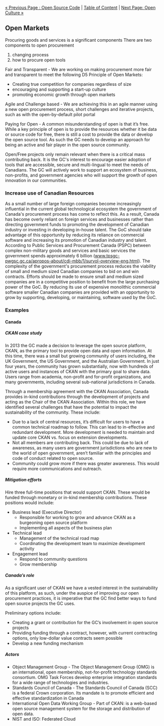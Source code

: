 [« Previous Page : Open Source Code](4_Open_Source_Code.md) |
[Table of Content](TOC.md) | [Next Page: Open Culture »](6_Open_Culture.md)

## Open Markets

Procuring goods and services is a significant components
There are two components to open procurement

1. changing process
2. how to procure open tools

Fair and Transparent - We are working on making procurement more fair and
transparent to meet the following D5 Principle of Open Markets:

- Creating true competition for companies regardless of size
- encouraging and supporting a start-up culture
- promoting economic growth through open markets

Agile and Challenge based - We are achieving this in an agile manner using a new
open procurement process, short challenges and iterative projects, such as with
the open-by-default pilot portal

Paying for Open - A common misunderstanding of open is that it’s free. While a
key principle of open is to provide the resources whether it be data or source
code for free, there is still a cost to provide the data or develop the open
source tool. As such the GC needs to develop an approach for being an active and
fair player in the open source community.

Open/Free projects only remain relevant when there is a critical mass
contributing back. It is the GC's interest to encourage easier adoption of tools
that are accessible, secure and multi-lingual to meet the needs of Canadians.
The GC will actively work to support an ecosystem of business, non-profits, and
government agencies who will support the growth of open innovation in our
communities.

### Increase use of Canadian Resources

As a small number of large foreign companies become increasingly influential in
the current global technological ecosystem the government of Canada's
procurement process has come to reflect this. As a result, Canada has become
overly reliant on foreign services and businesses rather than directing
government funds to promoting the development of Canadian industry or investing
in developing in-house talent. The GoC should take advantage of this opportunity
by reducing its reliance on commercial software and increasing its promotion of
Canadian industry and talent.
According to Public Services and Procurement Canada (PSPC) between complex
non-military goods and services and basic services the government spends
approximately 6 billion (www.tpsgc-pwgsc.gc.ca/apropos-about/cdi-mbb/1/survol-overview-eng.html).
The complexity of the government's procurement process reduces the viability of
small and medium sized Canadian companies to bid on and win contracts. Efforts
should be made to ensure small and medium sized companies are in a competitive
position to benefit from the large purchasing power of the GoC. By reducing its
use of expensive monolithic commercial software smaller Canadian companies are
provided with an opportunity to grow by supporting, developing, or maintaining,
software used by the GoC.

### Examples

#### Canada

##### CKAN case study

In 2013 the GC made a decision to leverage the open source platform, CKAN, as
the primary tool to provide open data and open information. At this time, there
was a small but growing community of users including, the UK Government, the US
Government, and the Australian Government.  In just four years, the community
has grown substantially, now with hundreds of active users and instances of
CKAN with the primary goal to share data. Users range from academia, non-profit
and for-profit organizations, and many governments, including several
sub-national jurisdictions in Canada.

Through a membership agreement with the CKAN Association, Canada provides
in-kind contributions through the development of projects and acting as the
Chair of the CKAN Association. Within this role, we have identified several
challenges that have the potential to impact the sustainability of the
community. These include:

- Due to a lack of central resources, it’s difficult for users to have a common
  technical roadmap to follow. This can lead to in-effective and redundant
  development. More development is needed to maintain and update core CKAN vs.
  focus on extension developments.
- Not all members are contributing back. This could be due to lack of
  awareness, as many users are government jurisdictions who are new to the
  world of open government, aren’t familiar with the principles and code of
  conduct related to open source.
- Community could grow more if there was greater awareness. This would require
  more communications and outreach.

##### Mitigation efforts

Hire three full-time positions that would support CKAN. These would be funded
through monetary or in-kind membership contributions.  These positions would
include:

- Business lead (Executive Director)
  - Responsible for working to grow and advance CKAN as a burgeoning open
    source platform
  - Implementing all aspects of the business plan
- Technical lead
  - Management of the technical road map
  - Coordinating the development team to maximize development activity
- Engagement lead
  - Respond to community questions
  - Grow membership

##### Canada’s role

As a significant user of CKAN we have a vested interest in the sustainability
of this platform, as such, under the auspice of improving our open procurement
practices, it is imperative that the GC find better ways to fund open source
projects the GC uses.

Preliminary options include:

- Creating a grant or contribution for the GC’s involvement in open source
  projects
- Providing funding through a contract, however, with current contracting
  options, only low-dollar value contracts seem possible
- Develop a new funding mechanism

##### Actors

- Object Management Group - The Object Management Group (OMG) is an
  international, open membership, not-for-profit technology standards
  consortium. OMG Task Forces develop enterprise integration standards for a
  wide range of technologies and industries.
- Standards Council of Canada - The Standards Council of Canada (SCC) is a
  federal Crown corporation. Its mandate is to promote efficient and effective
  standardization in Canada
- International Open Data Working Group - Part of CKAN: is a web-based open
  source management system for the storage and distribution of open data.
- NIST and ISO: Federated Cloud

